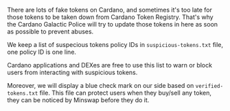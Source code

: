 There are lots of fake tokens on Cardano, and sometimes it's too late for those tokens to be taken down from Cardano Token Registry. That's why the Cardano Galactic Police will try to update those tokens in here as soon as possible to prevent abuses.

We keep a list of suspecious tokens policy IDs in `suspicious-tokens.txt` file, one policy ID is one line.

Cardano applications and DEXes are free to use this list to warn or block users from interacting with suspicious tokens.

Moreover, we will display a blue check mark on our side based on `verified-tokens.txt` file. This file can protect users when they buy/sell any token, they can be noticed by Minswap before they do it.